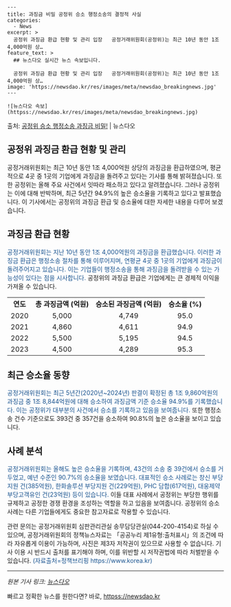     ---
    title: 과징금 비밀 공정위 승소 행정소송의 결정적 사실
    categories:
      - News
    excerpt: >
      공정위 과징금 환급 현황 및 관리 입장   공정거래위원회(공정위)는 최근 10년 동안 1조 4,000억원 상…
    feature_text: >
      ## 뉴스다오 실시간 뉴스 속보입니다.
    
      공정위 과징금 환급 현황 및 관리 입장   공정거래위원회(공정위)는 최근 10년 동안 1조 4,000억원 상…
    image: 'https://newsdao.kr/res/images/meta/newsdao_breakingnews.jpg'
    ---
    
    ![뉴스다오 속보](httpss://newsdao.kr/res/images/meta/newsdao_breakingnews.jpg)

<p>출처: <a href="httpss://newsdao.kr/4582" rel="dofollow">공정위 승소 행정소송 과징금 비밀!</a> | 뉴스다오</p>

<h2>공정위 과징금 환급 현황 및 관리</h2>

<p data-ke-size="size16">공정거래위원회는 최근 10년 동안 1조 4,000억원 상당의 과징금을 환급하였으며, 평균적으로 4곳 중 1곳의 기업에게 과징금을 돌려주고 있다는 기사를 통해 밝혀졌습니다. 또한 공정위는 올해 주요 사건에서 잇따라 패소하고 있다고 알려졌습니다. 그러나 공정위는 이에 대해 반박하며, 최근 5년간 94.9%의 높은 승소율을 기록하고 있다고 발표했습니다. 이 기사에서는 공정위의 과징금 환급 및 승소율에 대한 자세한 내용을 다루어 보겠습니다.</p>

<h2 data-ke-size="size26">과징금 환급 현황</h2>

<p><span style="color: #1a5490;">공정거래위원회는 지난 10년 동안 1조 4,000억원의 과징금을 환급했습니다. 이러한 과징금 환급은 행정소송 절차를 통해 이루어지며, 연평균 4곳 중 1곳의 기업에게 과징금이 돌려주어지고 있습니다. 이는 기업들이 행정소송을 통해 과징금을 돌려받을 수 있는 가능성이 있다는 점을 시사합니다.</span> 공정위의 과징금 환급은 기업에게는 큰 경제적 이익을 가져올 수 있습니다.</p>

<table>
  <tr>
    <td style="text-align: center; height: 17px;"><b>연도</b></td>
    <td style="text-align: center; height: 17px;"><b>총 과징금액 (억원)</b></td>
    <td style="text-align: center; height: 17px;"><b>승소된 과징금액 (억원)</b></td>
    <td style="text-align: center; height: 17px;"><b>승소율 (%)</b></td>
  </tr>
  <tr>
    <td style="text-align: center; height: 17px;">2020</td>
    <td style="text-align: center; height: 17px;">5,000</td>
    <td style="text-align: center; height: 17px;">4,749</td>
    <td style="text-align: center; height: 17px;">95.0</td>
  </tr>
  <tr>
    <td style="text-align: center; height: 17px;">2021</td>
    <td style="text-align: center; height: 17px;">4,860</td>
    <td style="text-align: center; height: 17px;">4,611</td>
    <td style="text-align: center; height: 17px;">94.9</td>
  </tr>
  <tr>
    <td style="text-align: center; height: 17px;">2022</td>
    <td style="text-align: center; height: 17px;">5,500</td>
    <td style="text-align: center; height: 17px;">5,195</td>
    <td style="text-align: center; height: 17px;">94.5</td>
  </tr>
  <tr>
    <td style="text-align: center; height: 17px;">2023</td>
    <td style="text-align: center; height: 17px;">4,500</td>
    <td style="text-align: center; height: 17px;">4,289</td>
    <td style="text-align: center; height: 17px;">95.3</td>
  </tr>
</table>

<h2 data-ke-size="size26">최근 승소율 동향</h2>

<p><span style="color: #1a5490;">공정거래위원회는 최근 5년간(2020년~2024년) 판결이 확정된 총 1조 9,860억원의 과징금 중 1조 8,844억원에 대해 승소하여 과징금액 기준 승소율 94.9%를 기록했습니다. 이는 공정위가 대부분의 사건에서 승소를 기록하고 있음을 보여줍니다.</span> 또한 행정소송 건수 기준으로도 393건 중 357건을 승소하여 90.8%의 높은 승소율을 보이고 있습니다.</p>

<h2 data-ke-size="size26">사례 분석</h2>

<p><span style="color: #1a5490;">공정거래위원회는 올해도 높은 승소율을 기록하며, 43건의 소송 중 39건에서 승소를 거두었고, 예년 수준인 90.7%의 승소율을 보였습니다. 대표적인 승소 사례로는 창신 부당지원 건(385억원), 한화솔루션 부당지원 건(229억원), PHC 담합(617억원), 대웅제약 부당고객유인 건(23억원) 등이 있습니다.</span> 이들 대표 사례에서 공정위는 부당한 행위를 규제하고 공정한 경쟁 환경을 조성하는 역할을 하고 있음을 보여줍니다. 공정위의 승소 사례는 다른 기업들에게도 중요한 참고자료로 작용할 수 있습니다.</p>

<p>관련 문의는 공정거래위원회 심판관리관실 송무담당관실(044-200-4154)로 하실 수 있으며, 공정거래위원회의 정책뉴스자료는 「공공누리 제1유형:출처표시」의 조건에 따라 자유롭게 이용이 가능하며, 사진은 제3자 저작권이 있으므로 사용할 수 없습니다. 기사 이용 시 반드시 출처를 표기해야 하며, 이를 위반할 시 저작권법에 따라 처벌받을 수 있습니다. <span style="color: #1a5490;">(자료출처=정책브리핑 https://www.korea.kr)</span></p>

<hr>
<em>원본 기사 링크: <a href="httpss://newsdao.kr/4582">뉴스다오</a></em> 

빠르고 정확한 뉴스를 원한다면? 바로, <a href="httpss://newsdao.kr" rel="dofollow">httpss://newsdao.kr</a>


    